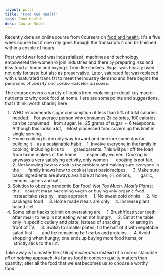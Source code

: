 ```yaml
---
layout: posts
title: "Food And Health"
tags: Food Health
desc: Course Notes
---
```


Recently done an online course from Coursera on [food and
health](https://www.coursera.org/learn/food-and-health/). It's a five week course
but if one only goes through the transcripts it can be finished within a couple of
hours.

Post world war food was industrialized; machines and technology empowered the women to
join industries and there by preparing less and less food at home and buying it
from the shelves. Sugar was heavily used not only for taste but also as
preservative. Later, saturated fat was replaced with unsaturated trans fat to
meet the industry demand and here begins the pandemic of *obesity and cardio
vascular diseases*.

The course covers a variety of topics from explaining in detail key
macro-nutrients to why cook food at home. Here are some points and
suggestions, that I think, worth sharing here

1. WHO recommends sugar consumption of less than 5% of total calories needed.
   For average person who consumes 2k calories, 100 calories can be consumed
   from sugar. Ie., 25 grams of sugar  ~ 6 teaspoons. Although this looks a lot,
   Most processed food covers up this limit in single serving.
2. Home cooking is the only way forward and here are some tips for building it
   as a sustainable habit
    1. Involve everyone in the family in cooking; including kids to
       grandparents. This will pull off the load from home makers of the home.
       especially women. Cooking is anyways a very satisfying activity, only women       cooking is not fair.
    2. Not knowing how to cook is the problem and making sure everyone in the
       family knows how to cook at least basic recipes.
    3. Make sure basic ingredients are always available at home; oil, onions,
       garlic, lemons, spices and salt.
3. Solution to obesity pandemic *Eat Food. Not Too Much. Mostly Plants*; this
   doesn't mean becoming vegan or buying only organic food. Instead take step by
   step approach
    1. No sweet cold drinks
    2. No packaged food
    3. Home made meals are only
    4. Increase plant based diet
4. Some other hacks to limit on overeating are
    1. Brush/floss your teeth after meal; to help in not eating when not hungry.
    2. Eat at the table only in specific cutlery and plate; instead of snacking
       or eating in front of TV.
    3. Switch to smaller plates; fill the half of it with vegetable salad first
       and the remaining half carbs and proteins.
    4. Avoid shopping when hungry; one ends up buying more food items; or
       strictly stick to the list.

Take away is to master the *skill of moderation* instead of a non-sustainable *all
or nothing* approach. As far as food in concern quality matters than quantity;
after all the food that we eat becomes us so choose a worthy food. 
